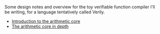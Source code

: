 Some design notes and overview for the toy verifiable function compiler I'll be
writing, for a language tentatively called Verily.

- [Introduction to the arithmetic core](./arithmetic-core-intro.md)
- [The arithmetic core in depth](./arithmetic-core-in-depth.md)
